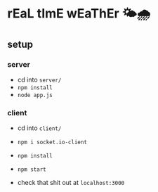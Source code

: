 # rEaL tImE wEaThEr 🌤🌧

## setup

### server
- cd into `server/`
- `npm install`
- `node app.js`

### client
- cd into `client/`
- `npm i socket.io-client`
- `npm install`
- `npm start`

- check that shit out at `localhost:3000`